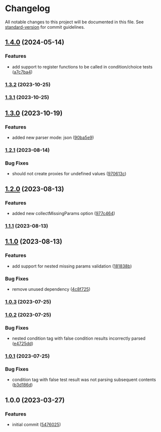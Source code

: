 # Changelog

All notable changes to this project will be documented in this file. See [standard-version](https://github.com/conventional-changelog/standard-version) for commit guidelines.

## [1.4.0](https://github.com/marcospont/js-template-parser/compare/v1.3.2...v1.4.0) (2024-05-14)


### Features

* add support to register functions to be called in condition/choice tests ([a7c7ba4](https://github.com/marcospont/js-template-parser/commit/a7c7ba47439a15f46b510caf54b278c6f0198c73))

### [1.3.2](https://github.com/marcospont/js-template-parser/compare/v1.3.1...v1.3.2) (2023-10-25)

### [1.3.1](https://github.com/marcospont/js-template-parser/compare/v1.3.0...v1.3.1) (2023-10-25)

## [1.3.0](https://github.com/marcospont/js-template-parser/compare/v1.2.1...v1.3.0) (2023-10-19)


### Features

* added new parser mode: json ([90ba5e9](https://github.com/marcospont/js-template-parser/commit/90ba5e93645a9dddd99491163e63c7af4da28af0))

### [1.2.1](https://github.com/marcospont/js-template-parser/compare/v1.2.0...v1.2.1) (2023-08-14)


### Bug Fixes

* should not create proxies for undefined values ([970613c](https://github.com/marcospont/js-template-parser/commit/970613c5ec9df9f73cb6926e914ce1807b4747a6))

## [1.2.0](https://github.com/marcospont/js-template-parser/compare/v1.1.1...v1.2.0) (2023-08-13)


### Features

* added new collectMissingParams option ([977c464](https://github.com/marcospont/js-template-parser/commit/977c464ade642fe4e8c9cc42369cf175f6153b62))

### [1.1.1](https://github.com/marcospont/js-template-parser/compare/v1.1.0...v1.1.1) (2023-08-13)

## [1.1.0](https://github.com/marcospont/js-template-parser/compare/v1.0.3...v1.1.0) (2023-08-13)


### Features

* add support for nested missing params validation ([181838b](https://github.com/marcospont/js-template-parser/commit/181838b23bcf01ca72d8e36e1b19fca5a3aa3d85))


### Bug Fixes

* remove unused dependency ([4c8f725](https://github.com/marcospont/js-template-parser/commit/4c8f725f770adc8adcaf7dbb0958adbd29216ad0))

### [1.0.3](https://github.com/marcospont/js-template-parser/compare/v1.0.2...v1.0.3) (2023-07-25)

### [1.0.2](https://github.com/marcospont/js-template-parser/compare/v1.0.1...v1.0.2) (2023-07-25)


### Bug Fixes

* nested condition tag with false condition results incorrectly parsed ([e4725dd](https://github.com/marcospont/js-template-parser/commit/e4725dd2ee90343111aa1f01df3780fb1e933ae5))

### [1.0.1](https://github.com/marcospont/js-template-parser/compare/v1.0.0...v1.0.1) (2023-07-25)


### Bug Fixes

* condition tag with false test result was not parsing subsequent contents ([b3d186d](https://github.com/marcospont/js-template-parser/commit/b3d186d25e738f828a7421a56f1b19e3e74eb6fd))

## 1.0.0 (2023-03-27)


### Features

* initial commit ([5476025](https://github.com/marcospont/js-template-parser/commit/5476025f2a8374dfeef99bf6f4ba02717549d298))
